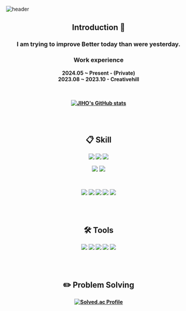 
<!-- 헤더 -->
![header](https://capsule-render.vercel.app/api?type=slice&color=auto&height=200&section=header&text=Hello&desc=I'm%20jaehyub&fontSize=60&rotate=14&fontAlignY=25&fontAlign=75&descAlignY=43&descAlign=80&&animation=twinkling)


<div align=center>
<!--소개-->
 
## Introduction :raised_hands:

### <strong>I am trying to improve Better today than  were yesterday.<strong>
### Work experience
2024.05 ~ Present - (Private) <br>
2023.08 ~ 2023.10 - Creativehill


<br/><br/>
[![JIHO's GitHub stats](https://github-readme-stats.vercel.app/api?username=imjaehy0b&theme=nord&hide_border=true&count_private=true)](https://github.com/imjaehy0b/github-readme-stats)

</br></br>

<!--기술스택-->
## :clipboard: Skill
  
<!--프론트엔드-->
<img src="https://img.shields.io/badge/HTML5-E34F26?style=for-the-badge&logo=HTML5&logoColor=white">                 <!--html-->
<img src="https://img.shields.io/badge/CSS3-1572B6?style=for-the-badge&logo=CSS3&logoColor=white">                   <!--CSS-->
<img src="https://img.shields.io/badge/JavaScript-F7DF1E?style=for-the-badge&logo=JavaScript&logoColor=white">       <!--JS-->
<!--<img src="https://img.shields.io/badge/Vue-4FC08D?style=for-the-badge&logo=Vue.js&logoColor=white">-->                  <!--Vue-->
<img src="https://img.shields.io/badge/react-61DAFB?style=for-the-badge&logo=react&logoColor=black">                 <!--React-->
<img src="https://img.shields.io/badge/scss-CC6699?style=for-the-badge&logo=sass&logoColor=black">                   <!--SCSS-->
<!--<img src="https://img.shields.io/badge/Tailwind_CSS-38B2AC?style=for-the-badge&logo=tailwind-css&logoColor=white">-->   <!--Tailwind--> 

<br>

<!--백엔드-->
<img src="https://img.shields.io/badge/JAVA-007396?style=for-the-badge&logo=Java&logoColor=white">                   <!--JAVA-->
<img src="https://img.shields.io/badge/Spring-6DB33F?style=for-the-badge&logo=Spring&logoColor=white">               <!--Spring-->
<img src="https://img.shields.io/badge/springboot-6DB33F?style=for-the-badge&logo=springboot&logoColor=white">       <!--SpringBoot-->
<img src="https://img.shields.io/badge/MySQL-4479A1?style=for-the-badge&logo=MySQL&logoColor=white">                 <!--MySQL-->
<img src="https://img.shields.io/badge/mariaDB-003545?style=for-the-badge&logo=mariaDB&logoColor=white">             <!--MariaDB-->

<br/><br/> 
<!-- 툴 목록 -->

##  :hammer_and_wrench: Tools

<img src="https://img.shields.io/badge/github-181717?style=for-the-badge&logo=github&logoColor=white">               <!--github-->
<img src="https://img.shields.io/badge/Figma-F24E1E?style=for-the-badge&logo=Figma&logoColor=white">                 <!--Figma-->
<img src="https://img.shields.io/badge/intellij idea-000000?style=for-the-badge&logo=intellij idea&logoColor=white"> <!--intellij-->
<img src="https://img.shields.io/badge/VSC-007ACC?style=for-the-badge&logo=VisualStudioCode&logoColor=white">        <!--VSC-->
<img src="https://img.shields.io/badge/GitKraken-4FC08D?style=for-the-badge&logo=GitKraken&logoColor=white">         <!--GitKraken-->

</br></br>
<!--알고리즘 -->

## :pencil2: Problem Solving
[![Solved.ac Profile](http://mazassumnida.wtf/api/v2/generate_badge?boj=jae0662)](https://solved.ac/jae0662)

</div>

 
